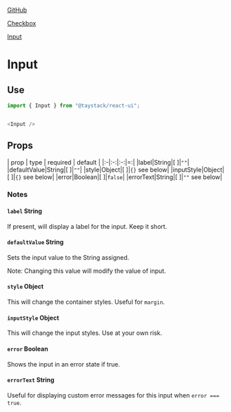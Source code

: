 [GitHub](https://taystack.github.io/ui-components/)

[Checkbox](https://taystack.github.io/ui-components/docs/Checkbox#Checkbox)

[Input](https://taystack.github.io/ui-components/docs/Input#Input)

# Input

## Use

```javascript
import { Input } from "@taystack/react-ui";


<Input />
```

## Props

| prop | type | required | default |
|:-|:-:|:-:|=:|
|label|String|[ ]|`""`|
|defaultValue|String|[ ]|`""`|
|style|Object|[ ]|`{}` see below|
|inputStyle|Object|[ ]|`{}` see below|
|error|Boolean|[ ]|`false`|
|errorText|String|[ ]|`""` see below|

### Notes

#### `label` String

If present, will display a label for the input. Keep it short.

#### `defaultValue` String

Sets the input value to the String assigned.

Note: Changing this value will modify the value of input.

#### `style` Object

This will change the container styles. Useful for `margin`.

#### `inputStyle` Object

This will change the input styles. Use at your own risk.

#### `error` Boolean

Shows the input in an error state if true.

#### `errorText` String

Useful for displaying custom error messages for this input when `error === true`.
